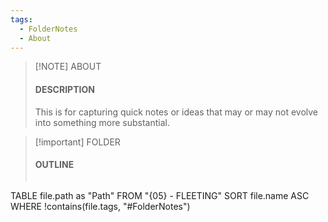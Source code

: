 ```yaml
---
tags:
  - FolderNotes
  - About
---
```

> [!NOTE] ABOUT
> #### DESCRIPTION
> This is for capturing quick notes or ideas that may or may not evolve into something more substantial.

> [!important] FOLDER
> #### OUTLINE
> ```dataview
TABLE
file.path as "Path"
FROM "{05} - FLEETING"
SORT file.name ASC
WHERE !contains(file.tags, "#FolderNotes")